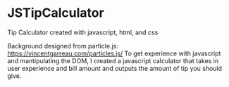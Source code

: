 # JSTipCalculator
Tip Calculator created with javascript, html, and css


Background designed from particle.js: https://vincentgarreau.com/particles.js/
To get experience with javascript and mantipulating the DOM, I created a javascript 
calculator that takes in user experience and bill amount and outputs the amount of 
tip you should give.

